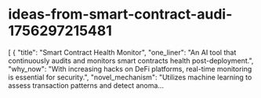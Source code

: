 # ideas-from-smart-contract-audi-1756297215481
[ { "title": "Smart Contract Health Monitor", "one_liner": "An AI tool that continuously audits and monitors smart contracts health post-deployment.", "why_now": "With increasing hacks on DeFi platforms, real-time monitoring is essential for security.", "novel_mechanism": "Utilizes machine learning to assess transaction patterns and detect anoma...
